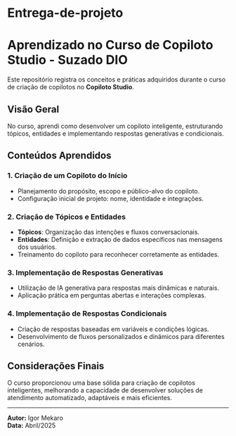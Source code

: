 # Entrega-de-projeto

# Aprendizado no Curso de Copiloto Studio - Suzado DIO

Este repositório registra os conceitos e práticas adquiridos durante o curso de criação de copilotos no **Copiloto Studio**.

## Visão Geral

No curso, aprendi como desenvolver um copiloto inteligente, estruturando tópicos, entidades e implementando respostas generativas e condicionais.

## Conteúdos Aprendidos

### 1. Criação de um Copiloto do Início
- Planejamento do propósito, escopo e público-alvo do copiloto.
- Configuração inicial de projeto: nome, identidade e integrações.

### 2. Criação de Tópicos e Entidades
- **Tópicos**: Organização das intenções e fluxos conversacionais.
- **Entidades**: Definição e extração de dados específicos nas mensagens dos usuários.
- Treinamento do copiloto para reconhecer corretamente as entidades.

### 3. Implementação de Respostas Generativas
- Utilização de IA generativa para respostas mais dinâmicas e naturais.
- Aplicação prática em perguntas abertas e interações complexas.

### 4. Implementação de Respostas Condicionais
- Criação de respostas baseadas em variáveis e condições lógicas.
- Desenvolvimento de fluxos personalizados e dinâmicos para diferentes cenários.

## Considerações Finais

O curso proporcionou uma base sólida para criação de copilotos inteligentes, melhorando a capacidade de desenvolver soluções de atendimento automatizado, adaptáveis e mais eficientes.

---

**Autor:** Igor Mekaro  
**Data:** Abril/2025

